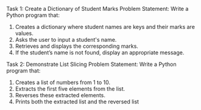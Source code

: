 Task 1: Create a Dictionary of Student Marks
Problem Statement: Write a Python program that:
  1.   Creates a dictionary where student names are keys and their marks are values.
  2.   Asks the user to input a student's name.
  3.   Retrieves and displays the corresponding marks.
  4.   If the student’s name is not found, display an appropriate message.

Task 2: Demonstrate List Slicing 
Problem Statement: Write a Python program that:
  1.   Creates a list of numbers from 1 to 10.
  2.   Extracts the first five elements from the list.
  3.   Reverses these extracted elements.
  4.   Prints both the extracted list and the reversed list
